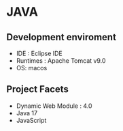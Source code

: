 # JAVA


## Development enviroment

- IDE : Eclipse IDE
- Runtimes : Apache Tomcat v9.0
- OS: macos

## Project Facets

- Dynamic Web Module : 4.0
- Java 17
- JavaScript
